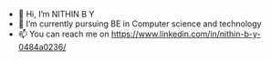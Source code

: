  - 👋 Hi, I’m NITHIN B Y
- 🌱 I’m currently pursuing BE in Computer science and technology
- 📫 You can reach me on https://www.linkedin.com/in/nithin-b-y-0484a0236/

<!---
nit-codes/nit-codes is a ✨ special ✨ repository because its `README.md` (this file) appears on your GitHub profile.
You can click the Preview link to take a look at your changes.
--->

